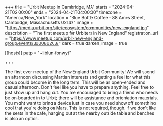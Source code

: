 +++
title = "Urbit Meetup in Cambridge, MA"
starts = "2024-04-21T02:00:00"
ends = "2024-04-21T04:00:00"
timezone = "America/New_York"
location = "Blue Bottle Coffee – 88 Ames Street, Cambridge, Massachusetts 02142"
image = "https://media.urbit.org/site/ecosystem/communities/new-england.jpg"
description = "The first meetup for Urbiters in New England"
registration_url = "https://www.meetup.com/urbit-new-england-group/events/300080203/"
dark = true
darken_image = true

[[hosts]]
patp = "~liblun-fonwyt"

+++

The first ever meetup of the New England Urbit Community! We will spend an afternoon discussing Martian interests and getting a feel for what this group could become in the long term. This will be an open-ended and casual afternoon. Don't feel like you have to prepare anything. Feel free to just show up and hang out.
You are encouraged to bring a friend who needs be on-boarded in to Urbit; there will be assistance and orientation materials.
You might want to bring a device just in case you need show off something cool that you're doing on Mars. This is not required, though.
If we don't like the seats in the cafe, hanging out at the nearby outside table and benches is also an option.